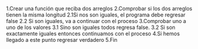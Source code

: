 1.Crear una función que reciba dos arreglos
2.Comprobar si los dos arreglos tienen la misma longitud
  2.1Si nos son iguales, el programa debe regresar false
  2.2 Si son iguales, va a continuar con el proceso
3.Comprobar uno a uno de los valores
  3.1 Sino son iguales todos regresa false.
  3.2 Si son exactamente iguales entonces continuamos con el proceso
4.Si hemos llegado a este punto regresar verdadero
5.Fin
